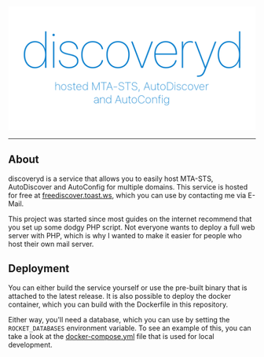 ![Repository Banner](.github/banner.png)

<hr>

## About
discoveryd is a service that allows you to easily host MTA-STS, AutoDiscover and AutoConfig for multiple domains.
This service is hosted for free at [freediscover.toast.ws](https://freediscover.toast.ws), which you can use by contacting me via E-Mail.

This project was started since most guides on the internet recommend that you set up some dodgy PHP script.
Not everyone wants to deploy a full web server with PHP, which is why I wanted to make it easier for people who host their own mail server.

## Deployment
You can either build the service yourself or use the pre-built binary that is attached to the latest release.
It is also possible to deploy the docker container, which you can build with the Dockerfile in this repository.

Either way, you'll need a database, which you can use by setting the `ROCKET_DATABASES` environment variable. To see an example of this, you can take a look at the [docker-compose.yml](/docker-compose.yml) file that is used for local development.
